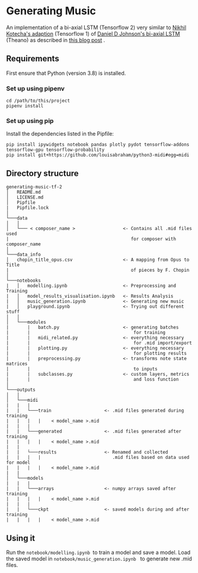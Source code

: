 # Generating Music

An implementation of a bi-axial LSTM (Tensorflow 2) very similar to [Nikhil Kotecha's adaption](https://github.com/nikhil-kotecha/Generating_Music) (Tensorflow 1) of [Daniel D Johnson's bi-axial LSTM](https://github.com/danieldjohnson/biaxial-rnn-music-composition) (Theano) as described in  [this blog post](https://www.danieldjohnson.com/2015/08/03/composing-music-with-recurrent-neural-networks/) .

## Requirements

First ensure that Python (version 3.8) is installed.

### Set up using pipenv

```
cd /path/to/this/project
pipenv install 
```


### Set up using pip

Install the dependencies listed in the Pipfile:

```
pip install ipywidgets notebook pandas plotly pydot tensorflow-addons tensorflow-gpu tensorflow-probability  
pip install git+https://github.com/louisabraham/python3-midi#egg=midi
```

## Directory structure 

```
generating-music-tf-2
│   README.md
│   LICENSE.md
│   Pipfile
|   Pipfile.lock   
│
└───data
│   │
│   └─── < composer_name >                  <- Contains all .mid files used
|                                              for composer with composer_name
│   
└───data_info
│   chopin_title_opus.csv                   <- A mapping from Opus to Title 
|                                              of pieces by F. Chopin
│    
└───notebooks
|   │   modelling.ipynb                     <- Preprocessing and Training
|   │   model_results_visualisation.ipynb   <- Results Analysis
|   │   music_generation.ipynb              <- Generating new music
|   │   playground.ipynb                    <- Trying out different stuff
│   │
│   └───modules                     
|       |   batch.py                        <- generating batches
|       |                                       for training
|       |   midi_related.py                 <- everything necessary
|       |                                       for .mid import/export
|       |   plotting.py                     <- everything necessary 
|       |                                       for plotting results
|       |   preprocessing.py                <- transforms note state matrices
|       |                                       to inputs
|       |   subclasses.py                   <- custom layers, metrics
|       |                                       and loss function
│   
└───outputs
│   │
│   └───midi 
|   |   |   
|   |   └───train                    <- .mid files generated during training
|   |   |   |    < model_name >.mid            
|   |   |   
|   |   └───generated                <- .mid files generated after training
|   |   |   |    < model_name >.mid            
|   |   
|   |   └───results                  <- Renamed and collected 
|   |   |   |                           .mid files based on data used for model
|   |   |   |    < model_name >.mid            
|   |   
│   └───models
|   |   |   
|   |   └───arrays                   <- numpy arrays saved after training
|   |   |   |    < model_name >.mid            
|   |   |   
|   |   └───ckpt                     <- saved models during and after training
|   |   |   |    < model_name >.mid            

```

## Using it

Run the ```notebook/modelling.ipynb ```to train a model and save a model.
Load the saved model in ```notebook/music_generation.ipynb ``` to generate new .mid files.